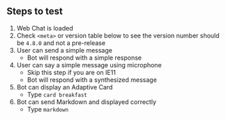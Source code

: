 ## Steps to test

1. Web Chat is loaded
1. Check `<meta>` or version table below to see the version number should be `4.8.0` and not a pre-release
1. User can send a simple message
   - Bot will respond with a simple response
1. User can say a simple message using microphone
   - Skip this step if you are on IE11
   - Bot will respond with a synthesized message
1. Bot can display an Adaptive Card
   - Type `card breakfast`
1. Bot can send Markdown and displayed correctly
   - Type `markdown`
